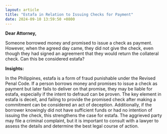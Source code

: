 ```yaml
---
layout: article
title: "Estafa in Relation to Issuing Checks for Payment"
date: 2024-09-10 13:59:50 +0800
---
```


<p><strong>Dear Attorney,</strong></p><p>Someone borrowed money and promised to issue a check as payment. However, when the agreed day came, they did not give the check, even though they had signed an agreement that they would return the collateral check. Can this be considered estafa?</p><p><strong>Insights:</strong></p><p>In the Philippines, estafa is a form of fraud punishable under the Revised Penal Code. If a person borrows money and promises to issue a check as payment but later fails to deliver on that promise, they may be liable for estafa, especially if the intent to defraud can be proven. The key element in estafa is deceit, and failing to provide the promised check after making a commitment can be considered an act of deception. Additionally, if the borrower knowingly did not have sufficient funds or had no intention of issuing the check, this strengthens the case for estafa. The aggrieved party may file a criminal complaint, but it is important to consult with a lawyer to assess the details and determine the best legal course of action.</p>